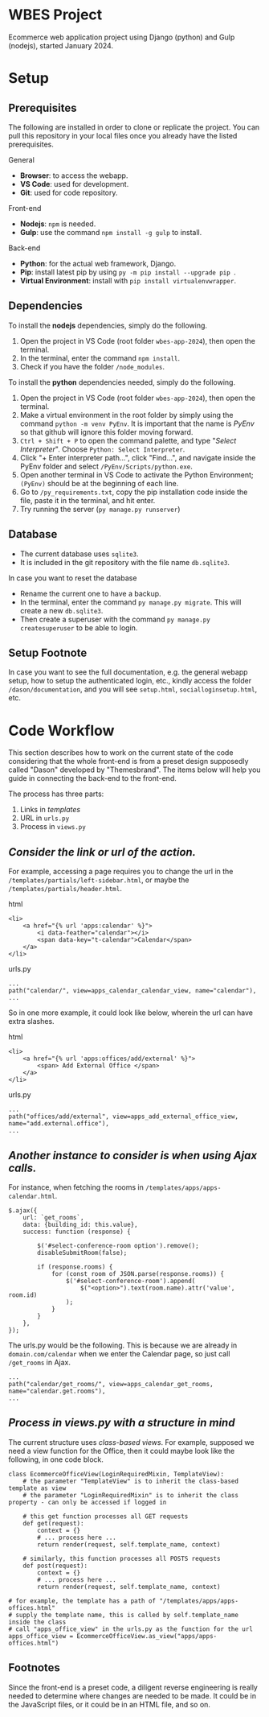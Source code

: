 # WBES Project

Ecommerce web application project using Django (python) and Gulp (nodejs), started January 2024.

# Setup

## Prerequisites

The following are installed in order to clone or replicate the project. You can pull this repository in your local files once you already have the listed prerequisites.

General
- **Browser**: to access the webapp.
- **VS Code**: used for development.
- **Git**: used for code repository.

Front-end
- **Nodejs**: `npm` is needed.
- **Gulp**: use the command `npm install -g gulp` to install.

Back-end
- **Python**: for the actual web framework, Django.
- **Pip**: install latest pip by using `py -m pip install --upgrade pip `.
- **Virtual Environment**: install with `pip install virtualenvwrapper`.

## Dependencies

To install the **nodejs** dependencies, simply do the following.

1. Open the project in VS Code (root folder `wbes-app-2024`), then open the terminal.
2. In the terminal, enter the command `npm install`.
3. Check if you have the folder `/node_modules`.

To install the **python** dependencies needed, simply do the following.

1. Open the project in VS Code (root folder `wbes-app-2024`), then open the terminal.
2. Make a virtual environment in the root folder by simply using the command `python -m venv PyEnv`. It is important that the name is *PyEnv* so that github will ignore this folder moving forward.
3. `Ctrl + Shift + P` to open the command palette, and type "*Select Interpreter*". Choose `Python: Select Interpreter`.
4. Click "+ Enter interpreter path...", click "Find...", and navigate inside the PyEnv folder and select `/PyEnv/Scripts/python.exe`.
5. Open another terminal in VS Code to activate the Python Environment; `(PyEnv)` should be at the beginning of each line. 
6. Go to `/py_requirements.txt`, copy the pip installation code inside the file, paste it in the terminal, and hit enter.
7. Try running the server (`py manage.py runserver`)

## Database

- The current database uses `sqlite3`.
- It is included in the git repository with the file name `db.sqlite3`.

In case you want to reset the database

- Rename the current one to have a backup.
- In the terminal, enter the command `py manage.py migrate`. This will create a new `db.sqlite3`.
- Then create a superuser with the command `py manage.py createsuperuser` to be able to login.

## Setup Footnote

In case you want to see the full documentation, e.g. the general webapp setup, how to setup the authenticated login, etc., kindly access the folder `/dason/documentation`, and you will see `setup.html`, `socialloginsetup.html`, etc.

# Code Workflow

This section describes how to work on the current state of the code considering that the whole front-end is from a preset design supposedly called "Dason" developed by "Themesbrand". The items below will help you guide in connecting the back-end to the front-end.

The process has three parts: 
1. Links in *templates* 
2. URL in `urls.py`
3. Process in `views.py` 

## ***Consider the link or url of the action.***

For example, accessing a page requires you to change the url in the `/templates/partials/left-sidebar.html`, or maybe the `/templates/partials/header.html`.

html
```
<li>
    <a href="{% url 'apps:calendar' %}">
        <i data-feather="calendar"></i>
        <span data-key="t-calendar">Calendar</span>
    </a>
</li>
```
urls.py
```
...
path("calendar/", view=apps_calendar_calendar_view, name="calendar"),
...
```

So in one more example, it could look like below, wherein the url can have extra slashes.

html
```
<li>
    <a href="{% url 'apps:offices/add/external' %}">
        <span> Add External Office </span>
    </a>
</li>
```
urls.py
```
...
path("offices/add/external", view=apps_add_external_office_view, name="add.external.office"),
...
```

## ***Another instance to consider is when using Ajax calls.***

For instance, when fetching the rooms in `/templates/apps/apps-calendar.html`.
```
$.ajax({
    url: `get_rooms`,
    data: {building_id: this.value},
    success: function (response) {
        
        $('#select-conference-room option').remove();
        disableSubmitRoom(false);

        if (response.rooms) {
            for (const room of JSON.parse(response.rooms)) {
                $('#select-conference-room').append(
                    $("<option>").text(room.name).attr('value', room.id)
                );
            }
        }
    },
});
```
The urls.py would be the following. This is because we are already in `domain.com/calendar` when we enter the Calendar page, so just call `/get_rooms` in Ajax.
```
...
path("calendar/get_rooms/", view=apps_calendar_get_rooms, name="calendar.get.rooms"),
...
```

## ***Process in views.py with a structure in mind***

The current structure uses *class-based views*. For example, supposed we need a view function for the Office, then it could maybe look like the following, in one code block.
```
class EcommerceOfficeView(LoginRequiredMixin, TemplateView): 
    # the parameter "TemplateView" is to inherit the class-based template as view
    # the parameter "LoginRequiredMixin" is to inherit the class property - can only be accessed if logged in

    # this get function processes all GET requests
    def get(request):
        context = {}
        # ... process here ...
        return render(request, self.template_name, context)

    # similarly, this function processes all POSTS requests
    def post(request):
        context = {}
        # ... process here ...
        return render(request, self.template_name, context)

# for example, the template has a path of "/templates/apps/apps-offices.html"
# supply the template name, this is called by self.template_name inside the class
# call "apps_office_view" in the urls.py as the function for the url
apps_office_view = EcommerceOfficeView.as_view("apps/apps-offices.html")
```

## Footnotes

Since the front-end is a preset code, a diligent reverse engineering is really needed to determine where changes are needed to be made. It could be in the JavaScript files, or it could be in an HTML file, and so on.
